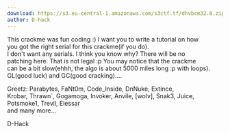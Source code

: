 ```yaml
---
download: https://s3.eu-central-1.amazonaws.com/s3ctf.tf/dhvbcm32.0.zip
author: D-hack
---
```

This crackme was fun coding :) I want you to write a tutorial on how  
you got the right serial for this crackme(if you do).  
I don't want any serials. I think you know why? There will be no  
patching here. That is not legal :p You may notice that the crackme  
can be a bit slow(ehhh, the algo is about 5000 miles long :p with loops).  
GL(good luck) and GC(good cracking)....

Greetz: Parabytes, FaNt0m, Code_Inside, DnNuke, Extince,	
	Krobar, Thrawn`, Gogamoga, Invoker, Anvile,
	[wolv], Snak3, Juice, Potsmoke1, Trevil, Elessar  
	and many more...

D-Hack
